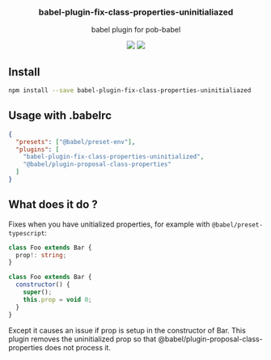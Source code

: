 <h3 align="center">
  babel-plugin-fix-class-properties-uninitialiazed
</h3>

<p align="center">
  babel plugin for pob-babel
</p>

<p align="center">
  <a href="https://npmjs.org/package/babel-plugin-fix-class-properties-uninitialiazed"><img src="https://img.shields.io/npm/v/babel-plugin-fix-class-properties-uninitialiazed.svg?style=flat-square"></a>
  <a href="https://david-dm.org/christophehurpeau/pob?path=packages/babel-plugin-fix-class-properties-uninitialiazed"><img src="https://david-dm.org/christophehurpeau/pob?path=packages/babel-plugin-fix-class-properties-uninitialiazed.svg?style=flat-square"></a>
</p>

## Install

```bash
npm install --save babel-plugin-fix-class-properties-uninitialiazed
```

## Usage with .babelrc

```json
{
  "presets": ["@babel/preset-env"],
  "plugins": [
    "babel-plugin-fix-class-properties-uninitialized",
    "@babel/plugin-proposal-class-properties"
  ]
}
```

## What does it do ?

Fixes when you have unitialized properties, for example with `@babel/preset-typescript`:


```typescript
class Foo extends Bar {
  prop!: string;  
}
```

```js
class Foo extends Bar {
  constructor() {
    super();
    this.prop = void 0;
  }  
}
```

Except it causes an issue if prop is setup in the constructor of Bar.
This plugin removes the uninitialized prop so that @babel/plugin-proposal-class-properties does not process it. 


